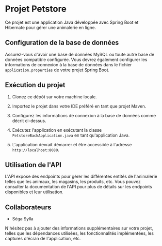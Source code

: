 # Projet Petstore

Ce projet est une application Java développée avec Spring Boot et Hibernate pour gérer une animalerie en ligne.

## Configuration de la base de données

Assurez-vous d'avoir une base de données MySQL ou toute autre base de données compatible configurée. Vous devrez également configurer les informations de connexion à la base de données dans le fichier `application.properties` de votre projet Spring Boot.



## Exécution du projet

1. Clonez ce dépôt sur votre machine locale.

2. Importez le projet dans votre IDE préféré en tant que projet Maven.

3. Configurez les informations de connexion à la base de données comme décrit ci-dessus.

4. Exécutez l'application en exécutant la classe `PetstoreBackApplication.java` en tant qu'application Java.

5. L'application devrait démarrer et être accessible à l'adresse `http://localhost:8080`.

## Utilisation de l'API

L'API expose des endpoints pour gérer les différentes entités de l'animalerie telles que les animaux, les magasins, les produits, etc. Vous pouvez consulter la documentation de l'API pour plus de détails sur les endpoints disponibles et leur utilisation.

## Collaborateurs

- Séga Sylla 

N'hésitez pas à ajouter des informations supplémentaires sur votre projet, telles que les dépendances utilisées, les fonctionnalités implémentées, les captures d'écran de l'application, etc.
